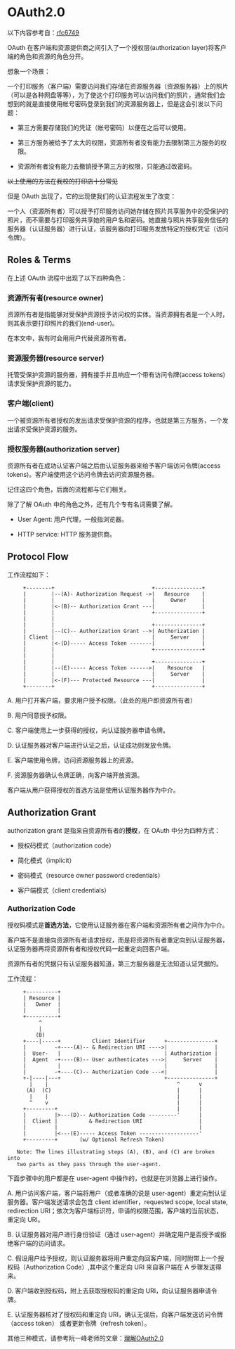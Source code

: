 # OAuth2.0

以下内容参考自：[rfc6749](https://datatracker.ietf.org/doc/html/rfc6749)

OAuth 在客户端和资源提供商之间引入了一个授权层(authorization layer)将客户端的角色和资源的角色分开。

想象一个场景：

一个打印服务（客户端）需要访问我们存储在资源服务器（资源服务器）上的照片（可以是各种网盘等等），为了使这个打印服务可以访问我们的照片，通常我们会想到的就是直接使用帐号密码登录到我们的资源服务器上，但是这会引发以下问题：

- 第三方需要存储我们的凭证（帐号密码）以便在之后可以使用。

- 第三方服务被给予了太大的权限，资源所有者没有能力去限制第三方服务的权限。

- 资源所有者没有能力去撤销授予第三方的权限，只能通过改密码。

~~以上使用的方法在我校的打印店十分常见~~

但是 OAuth 出现了，它的出现使我们的认证流程发生了改变：

一个人（资源所有者）可以授予打印服务访问她存储在照片共享服务中的受保护的照片，而不需要与打印服务共享她的用户名和密码。她直接与照片共享服务信任的服务器（认证服务器）进行认证，该服务器向打印服务发放特定的授权凭证（访问令牌）。

## Roles & Terms

在上述 OAuth 流程中出现了以下四种角色：

### 资源所有者(resource owner)

资源所有者是指能够对受保护资源授予访问权的实体。当资源拥有者是一个人时，则其表示要打印照片的我们(end-user)。

在本文中，我有时会用用户代替资源所有者。

### 资源服务器(resource server)

托管受保护资源的服务器，拥有接手并且响应一个带有访问令牌(access tokens)请求受保护资源的能力。

### 客户端(client)

一个被资源所有者授权的发出请求受保护资源的程序。也就是第三方服务，一个发出请求受保护资源的服务。

### 授权服务器(authorization server)

资源所有者在成功认证客户端之后由认证服务器来给予客户端访问令牌(access tokens)。客户端使用这个访问令牌去访问资源服务器。

记住这四个角色，后面的流程都与它们相关。

除了了解 OAuth 中的角色之外，还有几个专有名词需要了解。

- User Agent: 用户代理，一般指浏览器。

- HTTP service: HTTP 服务提供商。

## Protocol Flow

工作流程如下：

```
     +--------+                               +---------------+
     |        |--(A)- Authorization Request ->|   Resource    |
     |        |                               |     Owner     |
     |        |<-(B)-- Authorization Grant ---|               |
     |        |                               +---------------+
     |        |
     |        |                               +---------------+
     |        |--(C)-- Authorization Grant -->| Authorization |
     | Client |                               |     Server    |
     |        |<-(D)----- Access Token -------|               |
     |        |                               +---------------+
     |        |
     |        |                               +---------------+
     |        |--(E)----- Access Token ------>|    Resource   |
     |        |                               |     Server    |
     |        |<-(F)--- Protected Resource ---|               |
     +--------+                               +---------------+
```

A. 用户打开客户端，要求用户授予权限。（此处的用户即资源所有者）

B. 用户同意授予权限。

C. 客户端使用上一步获得的授权，向认证服务器申请令牌。

D. 认证服务器对客户端进行认证之后，认证成功则发放令牌。

E. 客户端使用令牌，访问资源服务器上的资源。

F. 资源服务器确认令牌正确，向客户端开放资源。

客户端从用户获得授权的首选方法是使用认证服务器作为中介。

## Authorization Grant

authorization grant 是指来自资源所有者的**授权**，在 OAuth 中分为四种方式：

- 授权码模式（authorization code）

- 简化模式（implicit）

- 密码模式（resource owner password credentials）

- 客户端模式（client credentials）

### Authorization Code

授权码模式是**首选方法**，它使用认证服务器在客户端和资源所有者之间作为中介。

客户端不是直接向资源所有者请求授权，而是将资源所有者重定向到认证服务器，认证服务器再将资源所有者和授权代码一起重定向回客户端。

资源所有者的凭据只有认证服务器知道，第三方服务器是无法知道认证凭据的。

工作流程：

```
     +----------+
     | Resource |
     |   Owner  |
     |          |
     +----------+
          ^
          |
         (B)
     +----|-----+          Client Identifier      +---------------+
     |         -+----(A)-- & Redirection URI ---->|               |
     |  User-   |                                 | Authorization |
     |  Agent  -+----(B)-- User authenticates --->|     Server    |
     |          |                                 |               |
     |         -+----(C)-- Authorization Code ---<|               |
     +-|----|---+                                 +---------------+
       |    |                                         ^      v
      (A)  (C)                                        |      |
       |    |                                         |      |
       ^    v                                         |      |
     +---------+                                      |      |
     |         |>---(D)-- Authorization Code ---------'      |
     |  Client |          & Redirection URI                  |
     |         |                                             |
     |         |<---(E)----- Access Token -------------------'
     +---------+       (w/ Optional Refresh Token)

   Note: The lines illustrating steps (A), (B), and (C) are broken into
   two parts as they pass through the user-agent.
```

下面步骤中的用户都是在 user-agent 中操作的，也就是在浏览器上进行操作。

A. 用户访问客户端，客户端将用户（或者准确的说是 user-agent）重定向到认证服务器。客户端发送请求会包含 client identifier，requested scope, local state, redirection URI；依次为客户端标识符，申请的权限范围，客户端的当前状态，重定向 URI。

B. 认证服务器对用户进行身份验证（通过 user-agent）并确定用户是否授予或拒绝客户端的访问请求。

C. 假设用户给予授权，则认证服务器将用户重定向回客户端，同时附带上一个授权码（Authorization Code）,其中这个重定向 URI 来自客户端在 A 步骤发送得来。

D. 客户端收到授权码，附上去获取授权码的重定向 URI，向认证服务器申请令牌。

E. 认证服务器核对了授权码和重定向 URI，确认无误后，向客户端发送访问令牌（access token） 或者更新令牌（refresh token）。

其他三种模式，请参考阮一峰老师的文章：[理解OAuth2.0](https://www.ruanyifeng.com/blog/2014/05/oauth_2_0.html)
